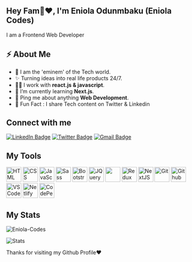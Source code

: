 
<h2>Hey Fam👋❤️, I'm Eniola Odunmbaku <span>(Eniola Codes)</span></h2>
<p>I am a Frontend Web Developer</p>



<h2>⚡️ About Me</h2>

<ul>
  <li>🦾 I am the 'eminem' of the Tech world. </li>
  <li>✨ Turning ideas into real life products 24/7. </li>
  <li>👨‍💻 I work with <strong>react.js & javascript</strong>.</li>
  <li>🔭 I’m currently learning <strong>Next.js</strong>. </li>
  <li>💬 Ping me about anything <strong>Web Development</strong>.</li>
<li>🎉 Fun Fact : I share Tech content on Twitter & Linkedin</li>
</ul>

<h2>Connect with me</h3>
<p><a href="https://www.linkedin.com/in/eni-ola/"><img src="https://img.shields.io/badge/-Eniola%20Odunmbaku%20-blue?style=plastic&amp;labelColor=blue&amp;logo=LinkedIn&amp;link=www.linkedin.com/in/adeoluwa-agbakosi-687023219" alt="LinkedIn Badge"></a> 
  <a href="https://twitter.com/EniolaCodes/"><img src="https://img.shields.io/badge/-EniolaCodes-informational?style=plastic&amp;labelColor=informational&amp;logo=Twitter&amp;link=https://twitter.com/Dev_180Memes" alt="Twitter Badge"></a>
  <a href="mailto:eniolacodes1@gmail.com"><img src="https://img.shields.io/badge/-Eniola%20Codes-fff?style=plastic&amp;labelColor=fff&amp;logo=Gmail&amp;link=mailto:adeoluwaagbakosi@gmail.com" alt="Gmail Badge"></a></p>


<h2> My Tools </h2>
<p align="left">
    <img src="https://cdn.jsdelivr.net/gh/devicons/devicon/icons/html5/html5-original.svg" alt="HTML" height="40" width="40" />
  <img src="https://cdn.jsdelivr.net/gh/devicons/devicon/icons/css3/css3-original.svg" alt="CSS" height="40" width="40"/>
  <img src="https://cdn.jsdelivr.net/gh/devicons/devicon/icons/javascript/javascript-original.svg" alt="JavaScript" height="40" width="40"/>
<!--    <img src="https://cdn.jsdelivr.net/gh/devicons/devicon/icons/typescript/typescript-original.svg" alt="TypeScript" height="40" width="40"/> -->
   <img src="https://cdn.jsdelivr.net/gh/devicons/devicon/icons/sass/sass-original.svg" alt="Sass" height="40" width="40"/>
  <img src="https://cdn.jsdelivr.net/gh/devicons/devicon/icons/bootstrap/bootstrap-original.svg" alt="Bootstrap" height="40" width="40"/>
   <img src="https://cdn.jsdelivr.net/gh/devicons/devicon/icons/jquery/jquery-original.svg" alt="JQuery" height="40" width="40"/>
  <img src="https://cdn.jsdelivr.net/gh/devicons/devicon/icons/react/react-original.svg" ait="React" height="40" width="40" />
   <img src="https://cdn.jsdelivr.net/gh/devicons/devicon/icons/redux/redux-original.svg" alt="Redux" height="40" width="40"/>
    <img src="https://cdn.jsdelivr.net/gh/devicons/devicon/icons/nextjs/nextjs-original.svg" alt="NextJS" height="40" width="40"/>
  <img src="https://cdn.jsdelivr.net/gh/devicons/devicon/icons/git/git-original.svg" alt="Git" height="40" width="40"/>
  <img src="https://cdn.jsdelivr.net/gh/devicons/devicon/icons/github/github-original.svg" alt="Github" height="40" width="40"/>
  <img src="https://cdn.jsdelivr.net/gh/devicons/devicon/icons/vscode/vscode-original.svg" alt="VSCode" height="40" width="40"/>
  <img src="https://cdn.jsdelivr.net/gh/devicons/devicon/icons/heroku/heroku-original.svg" alt="Netlify" height="40" width="40"/>
            <img src="https://cdn.jsdelivr.net/gh/devicons/devicon/icons/codepen/codepen-plain.svg"  alt="CodePen" height="40" width="40"/>
        
</p>


<!-- <p><img align="left" src="https://github-readme-stats.vercel.app/api/top-langs?username=Eniola-Codes&show_icons=true&locale=en&layout=compact" alt="Eniola-Codes" /></p> -->
<h2> My Stats </h2>
<p><img align="center" src="https://github-readme-streak-stats.herokuapp.com/?user=Eniola-Codes&" alt="Eniola-Codes" /></p>

<img src="https://github-readme-stats.vercel.app/api?username=Eniola-Codes&show_icons=true&hide_border=true" alt="Stats" />

<p> Thanks for visiting my Github Profile❤️ </p>

